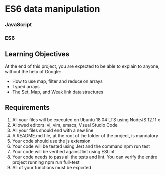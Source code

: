 <h1>ES6 data manipulation</h1>
<h3>JavaScript</h3>
<h3>ES6</h3>

<h2>Learning Objectives</h2>
<p>
At the end of this project, you are expected to be able to explain to anyone, without the help of Google:
</p>
<ul>
<li>How to use map, filter and reduce on arrays</li>
<li>Typed arrays</li>
<li>The Set, Map, and Weak link data structures</li>
</ul>
<h2>Requirements</h2>
<ol>
<li>All your files will be executed on Ubuntu 18.04 LTS using NodeJS 12.11.x</li>
<li>Allowed editors: vi, vim, emacs, Visual Studio Code</li>
<li>All your files should end with a new line</li>
<li>A README.md file, at the root of the folder of the project, is mandatory</li>
<li>Your code should use the js extension</li>
<li>Your code will be tested using Jest and the command npm run test</li>
<li>Your code will be verified against lint using ESLint</li>
<li>Your code needs to pass all the tests and lint. You can verify the entire project running npm run full-test</li>
<li>All of your functions must be exported</li>
</ol>
